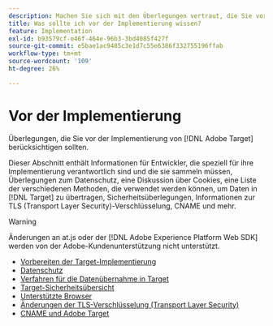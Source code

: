 ```yaml
---
description: Machen Sie sich mit den Überlegungen vertraut, die Sie vor der Implementierung berücksichtigen sollten [!DNL Adobe Target].
title: Was sollte ich vor der Implementierung wissen?
feature: Implementation
exl-id: b93579cf-e46f-464e-96b3-3bd4085f427f
source-git-commit: e5bae1ac9485c3e1d7c55e6386f332755196ffab
workflow-type: tm+mt
source-wordcount: '109'
ht-degree: 26%

---
```


# Vor der Implementierung

Überlegungen, die Sie vor der Implementierung von [!DNL Adobe Target] berücksichtigen sollten.

Dieser Abschnitt enthält Informationen für Entwickler, die speziell für ihre Implementierung verantwortlich sind und die sie sammeln müssen, Überlegungen zum Datenschutz, eine Diskussion über Cookies, eine Liste der verschiedenen Methoden, die verwendet werden können, um Daten in [!DNL Target] zu übertragen, Sicherheitsüberlegungen, Informationen zur TLS (Transport Layer Security)-Verschlüsselung, CNAME und mehr.

>[!WARNING]
>
>Änderungen an at.js oder der [!DNL Adobe Experience Platform Web SDK] werden von der Adobe-Kundenunterstützung nicht unterstützt.

- [Vorbereiten der Target-Implementierung](prepare-to-implement-target.md)
- [Datenschutz](privacy/privacy.md)
- [Verfahren für die Datenübernahme in Target](methods-to-get-data-into-target/methods-to-get-data-into-target.md)
- [Target-Sicherheitsübersicht](target-security-overview.md)
- [Unterstützte Browser](supported-browsers.md)
- [Änderungen der TLS-Verschlüsselung (Transport Layer Security)](tls-transport-layer-security-encryption.md)
- [CNAME und Adobe Target](implement-cname-support-in-target.md)
